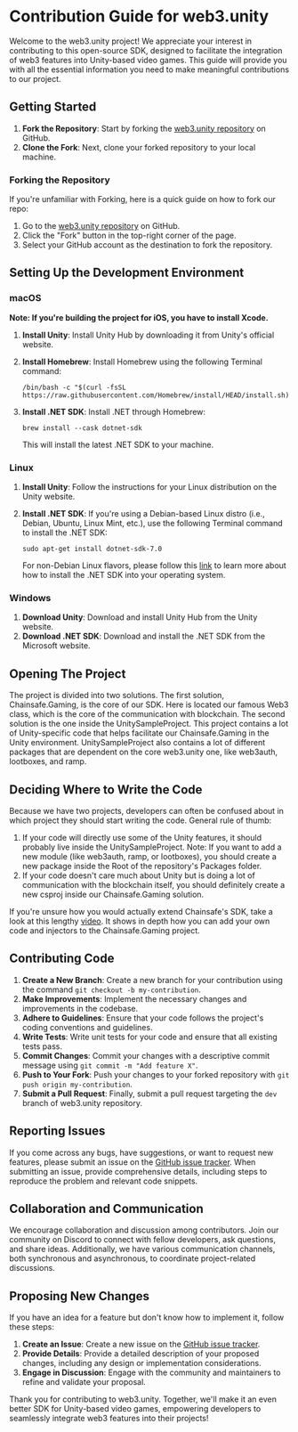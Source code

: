 # Contribution Guide for web3.unity

Welcome to the web3.unity project! We appreciate your interest in contributing to this open-source SDK, designed to facilitate the integration of web3 features into Unity-based video games. This guide will provide you with all the essential information you need to make meaningful contributions to our project.

## Getting Started

1. **Fork the Repository**: Start by forking the [web3.unity repository](https://github.com/ChainSafe/web3.unity) on GitHub.
2. **Clone the Fork**: Next, clone your forked repository to your local machine.

### Forking the Repository

If you're unfamiliar with Forking, here is a quick guide on how to fork our repo:

1. Go to the [web3.unity repository](https://github.com/ChainSafe/web3.unity) on GitHub.
2. Click the "Fork" button in the top-right corner of the page.
3. Select your GitHub account as the destination to fork the repository.

## Setting Up the Development Environment

### macOS
**Note: If you're building the project for iOS, you have to install Xcode.**

1. **Install Unity**: Install Unity Hub by downloading it from Unity's official website.

2. **Install Homebrew**: Install Homebrew using the following Terminal command:

    ```
    /bin/bash -c "$(curl -fsSL https://raw.githubusercontent.com/Homebrew/install/HEAD/install.sh)"
    ```

3. **Install .NET SDK**: Install .NET through Homebrew:

    ```
    brew install --cask dotnet-sdk
    ```
    This will install the latest .NET SDK to your machine.

### Linux

1. **Install Unity**: Follow the instructions for your Linux distribution on the Unity website.

2. **Install .NET SDK**: If you're using a Debian-based Linux distro (i.e., Debian, Ubuntu, Linux Mint, etc.), use the following Terminal command to install the .NET SDK:

    ```
    sudo apt-get install dotnet-sdk-7.0
    ```
    For non-Debian Linux flavors, please follow this [link](https://learn.microsoft.com/en-us/dotnet/core/install/linux) to learn more about how to install the .NET SDK into your operating system.

### Windows

1. **Download Unity**: Download and install Unity Hub from the Unity website.
2. **Download .NET SDK**: Download and install the .NET SDK from the Microsoft website.

## Opening The Project
The project is divided into two solutions. The first solution, Chainsafe.Gaming, is the core of our SDK. Here is located our famous Web3 class, which is the core of the communication with blockchain.
The second solution is the one inside the UnitySampleProject. 
This project contains a lot of Unity-specific code that helps facilitate our Chainsafe.Gaming in the Unity environment.
UnitySampleProject also contains a lot of different packages that are dependent on the core web3.unity one, like web3auth, lootboxes, and ramp.

## Deciding Where to Write the Code
Because we have two projects, developers can often be confused about in which project they should start writing the code. 
General rule of thumb:
1. If your code will directly use some of the Unity features, it should probably live inside the UnitySampleProject. 
Note: If you want to add a new module (like web3auth, ramp, or lootboxes), you should create a new package inside the Root of the repository's Packages folder.
2. If your code doesn't care much about Unity but is doing a lot of communication with the blockchain itself, you should definitely create a new csproj inside our Chainsafe.Gaming solution. 

If you're unsure how you would actually extend Chainsafe's SDK, take a look at this lengthy [video](https://youtu.be/D6_786zPva8). It shows in depth how you can add your own code and injectors to the Chainsafe.Gaming project.

## Contributing Code

1. **Create a New Branch**: Create a new branch for your contribution using the command `git checkout -b my-contribution`.
2. **Make Improvements**: Implement the necessary changes and improvements in the codebase.
3. **Adhere to Guidelines**: Ensure that your code follows the project's coding conventions and guidelines.
4. **Write Tests**: Write unit tests for your code and ensure that all existing tests pass.
5. **Commit Changes**: Commit your changes with a descriptive commit message using `git commit -m "Add feature X"`.
6. **Push to Your Fork**: Push your changes to your forked repository with `git push origin my-contribution`.
7. **Submit a Pull Request**: Finally, submit a pull request targeting the `dev` branch of web3.unity repository.

## Reporting Issues

If you come across any bugs, have suggestions, or want to request new features, please submit an issue on the [GitHub issue tracker](https://github.com/ChainSafe/web3.unity/issues). When submitting an issue, provide comprehensive details, including steps to reproduce the problem and relevant code snippets.

## Collaboration and Communication

We encourage collaboration and discussion among contributors. Join our community on Discord to connect with fellow developers, ask questions, and share ideas. Additionally, we have various communication channels, both synchronous and asynchronous, to coordinate project-related discussions.

## Proposing New Changes

If you have an idea for a feature but don't know how to implement it, follow these steps:

1. **Create an Issue**: Create a new issue on the [GitHub issue tracker](https://github.com/ChainSafe/web3.unity/issues).
2. **Provide Details**: Provide a detailed description of your proposed changes, including any design or implementation considerations.
3. **Engage in Discussion**: Engage with the community and maintainers to refine and validate your proposal.

Thank you for contributing to web3.unity. Together, we'll make it an even better SDK for Unity-based video games, empowering developers to seamlessly integrate web3 features into their projects!
